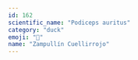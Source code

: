 ```yaml
---
id: 162
scientific_name: "Podiceps auritus"
category: "duck"
emoji: "🦆"
name: "Zampullín Cuellirrojo"
---
```

